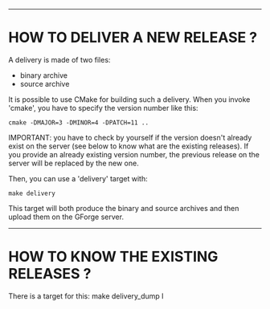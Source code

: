 --------------------------------------------------------------------------------
# HOW TO DELIVER A NEW RELEASE ?

A delivery is made of two files:
* binary archive
* source archive

It is possible to use CMake for building such a delivery. When you invoke 'cmake', 
you have to specify the version number like this:
    
    cmake -DMAJOR=3 -DMINOR=4 -DPATCH=11 ..

IMPORTANT: you have to check by yourself if the version doesn't already exist on 
the server (see below to know what are the existing releases). If you provide an
already existing version number, the previous release on the server will be replaced
by the new one.

Then, you can use a 'delivery' target with:

    make delivery

This target will both produce the binary and source archives and then upload them on 
the GForge server.

--------------------------------------------------------------------------------
# HOW TO KNOW THE EXISTING RELEASES ?

There is a target for this:
    make delivery_dump
I